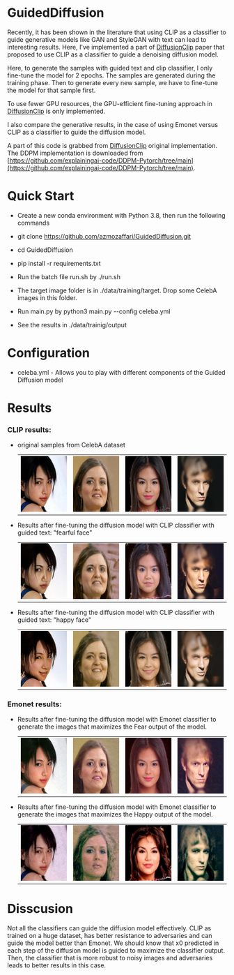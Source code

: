# GuidedDiffusion

Recently, it has been shown in the literature that using CLIP as a classifier to guide generative models like GAN and StyleGAN with text can lead to interesting results. Here, I've implemented a part of [DiffusionClip](https://github.com/gwang-kim/DiffusionCLIP) paper that proposed to use CLIP as a classifier to guide a denoising diffusion model.

Here, to generate the samples with guided text and clip classifier,  I only fine-tune the model for 2 epochs. The samples are generated during the training phase. Then to generate every new sample, we have to fine-tune the model for that sample first. 

To use fewer GPU resources, the GPU-efficient fine-tuning approach in [DiffusionClip](https://github.com/gwang-kim/DiffusionCLIP) is only implemented.

I also compare the generative results, in the case of using Emonet versus CLIP as a classifier to guide the diffusion model.

A part of this code is grabbed from [DiffusionClip](https://github.com/gwang-kim/DiffusionCLIP) original implementation. The DDPM implementation is downloaded from [https://github.com/explainingai-code/DDPM-Pytorch/tree/main](https://github.com/explainingai-code/DDPM-Pytorch/tree/main).

# Quick Start

* Create a new conda environment with Python 3.8, then run the following commands

* git clone https://github.com/azmozaffari/GuidedDiffusion.git

* cd GuidedDiffusion

* pip install -r requirements.txt

* Run the batch file run.sh by ./run.sh

* The target image folder is in ./data/training/target. Drop some CelebA images in this folder.

* Run main.py by python3 main.py --config celeba.yml

* See the results in ./data/trainig/output
   
# Configuration
* celeba.yml - Allows you to play with different components of the Guided Diffusion model

# Results
### CLIP results:
* original samples from CelebA dataset

  <table>
  <tr>
    <td> <img src="./images/source/00007.jpg"  alt="1" width = 128px height = 128px ></td>
    <td> <img src="./images/source/00008.jpg"  alt="2" width = 128px height = 128px ></td>
    <td> <img src="./images/source/00028.jpg"  alt="3" width = 128px height = 128px ></td>
    <td> <img src="./images/source/00045.jpg"  alt="4" width = 128px height = 128px ></td>
   </tr> 
  </table>

* Results after fine-tuning the diffusion model with CLIP classifier with guided text: "fearful face"
  <table>
     <tr>
    <td> <img src="./images/clipfear/00007.jpg"  alt="1" width = 128px height = 128px ></td>
    <td> <img src="./images/clipfear/00008.jpg"  alt="2" width = 128px height = 128px ></td>
    <td> <img src="./images/clipfear/00028.jpg"  alt="3" width = 128px height = 128px ></td>
    <td> <img src="./images/clipfear/00045.jpg"  alt="4" width = 128px height = 128px ></td>
   </tr>   
   </table>

* Results after fine-tuning the diffusion model with CLIP classifier with guided text: "happy face"
  <table>
     <tr>
    <td> <img src="./images/cliphappy/00007.jpg"  alt="1" width = 128px height = 128px ></td>
    <td> <img src="./images/cliphappy/00008.jpg"  alt="2" width = 128px height = 128px ></td>
    <td> <img src="./images/cliphappy/00028.jpg"  alt="3" width = 128px height = 128px ></td>
    <td> <img src="./images/cliphappy/00045.jpg"  alt="4" width = 128px height = 128px ></td>
   </tr> 
   </table>


### Emonet results:

* Results after fine-tuning the diffusion model with Emonet classifier to generate the images that maximizes the Fear output of the model.
  <table>
     <tr>
    <td> <img src="./images/emonetfear/00007.jpg"  alt="1" width = 128px height = 128px ></td>
    <td> <img src="./images/emonetfear/00008.jpg"  alt="2" width = 128px height = 128px ></td>
    <td> <img src="./images/emonetfear/00028.jpg"  alt="3" width = 128px height = 128px ></td>
    <td> <img src="./images/emonetfear/00045.jpg"  alt="4" width = 128px height = 128px ></td>
   </tr>   
   </table>

* Results after fine-tuning the diffusion model with Emonet classifier to generate the images that maximizes the Happy output of the model.
  <table>
     <tr>
    <td> <img src="./images/emonethappy/00007.jpg"  alt="1" width = 128px height = 128px ></td>
    <td> <img src="./images/emonethappy/00008.jpg"  alt="2" width = 128px height = 128px ></td>
    <td> <img src="./images/emonethappy/00028.jpg"  alt="3" width = 128px height = 128px ></td>
    <td> <img src="./images/emonethappy/00045.jpg"  alt="4" width = 128px height = 128px ></td>
   </tr> 
   </table>

# Disscusion
Not all the classifiers can guide the diffusion model effectively. CLIP as trained on a huge dataset, has better resistance to adversaries and can guide the model better than Emonet.
We should know that x0 predicted in each step of the diffusion model is guided to maximize the classifier output. Then, the classifier that is more robust to noisy images and adversaries leads to better results in this case.
